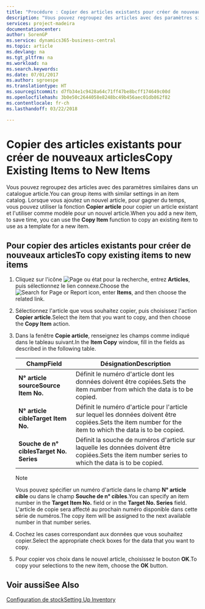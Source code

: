 ```yaml
---
title: "Procédure : Copier des articles existants pour créer de nouveaux articles"
description: "Vous pouvez regroupez des articles avec des paramètres similaires dans un catalogue article. Lorsque vous ajoutez un nouvel article, pour gagner du temps, vous pouvez utiliser **Copier article** pour copier un article existant et l'utiliser comme modèle pour un nouvel article."
services: project-madeira
documentationcenter: 
author: SorenGP
ms.service: dynamics365-business-central
ms.topic: article
ms.devlang: na
ms.tgt_pltfrm: na
ms.workload: na
ms.search.keywords: 
ms.date: 07/01/2017
ms.author: sgroespe
ms.translationtype: HT
ms.sourcegitcommit: d7fb34e1c9428a64c71ff47be8bcff174649c00d
ms.openlocfilehash: 3b0e50c2644058e8248bc49b456aec01db862f82
ms.contentlocale: fr-ch
ms.lasthandoff: 03/22/2018

---
```

# <a name="copy-existing-items-to-new-items"></a><span data-ttu-id="6d46b-104">Copier des articles existants pour créer de nouveaux articles</span><span class="sxs-lookup"><span data-stu-id="6d46b-104">Copy Existing Items to New Items</span></span>
<span data-ttu-id="6d46b-105">Vous pouvez regroupez des articles avec des paramètres similaires dans un catalogue article.</span><span class="sxs-lookup"><span data-stu-id="6d46b-105">You can group items with similar settings in an item catalog.</span></span> <span data-ttu-id="6d46b-106">Lorsque vous ajoutez un nouvel article, pour gagner du temps, vous pouvez utiliser la fonction **Copier article** pour copier un article existant et l'utiliser comme modèle pour un nouvel article.</span><span class="sxs-lookup"><span data-stu-id="6d46b-106">When you add a new item, to save time, you can use the **Copy Item** function to copy an existing item to use as a template for a new item.</span></span>  

## <a name="to-copy-existing-items-to-new-items"></a><span data-ttu-id="6d46b-107">Pour copier des articles existants pour créer de nouveaux articles</span><span class="sxs-lookup"><span data-stu-id="6d46b-107">To copy existing items to new items</span></span>  

1.  <span data-ttu-id="6d46b-108">Cliquez sur l'icône ![Page ou état pour la recherche](../../media/ui-search/search_small.png "Page ou état pour la recherche"), entrez **Articles**, puis sélectionnez le lien connexe.</span><span class="sxs-lookup"><span data-stu-id="6d46b-108">Choose the ![Search for Page or Report](../../media/ui-search/search_small.png "Search for Page or Report icon") icon, enter **Items**, and then choose the related link.</span></span>  
2.  <span data-ttu-id="6d46b-109">Sélectionnez l'article que vous souhaitez copier, puis choisissez l'action **Copier article**.</span><span class="sxs-lookup"><span data-stu-id="6d46b-109">Select the item that you want to copy, and then choose the **Copy Item** action.</span></span>  
3.  <span data-ttu-id="6d46b-110">Dans la fenêtre **Copie article**, renseignez les champs comme indiqué dans le tableau suivant.</span><span class="sxs-lookup"><span data-stu-id="6d46b-110">In the **Item Copy** window, fill in the fields as described in the following table.</span></span>  

    |<span data-ttu-id="6d46b-111">Champ</span><span class="sxs-lookup"><span data-stu-id="6d46b-111">Field</span></span>|<span data-ttu-id="6d46b-112">Désignation</span><span class="sxs-lookup"><span data-stu-id="6d46b-112">Description</span></span>|  
    |---------------------------------|---------------------------------------|  
    |<span data-ttu-id="6d46b-113">**N° article source**</span><span class="sxs-lookup"><span data-stu-id="6d46b-113">**Source Item No.**</span></span>|<span data-ttu-id="6d46b-114">Définit le numéro d'article dont les données doivent être copiées.</span><span class="sxs-lookup"><span data-stu-id="6d46b-114">Sets the item number from which the data is to be copied.</span></span>|  
    |<span data-ttu-id="6d46b-115">**N° article cible**</span><span class="sxs-lookup"><span data-stu-id="6d46b-115">**Target Item No.**</span></span>|<span data-ttu-id="6d46b-116">Définit le numéro d'article pour l'article sur lequel les données doivent être copiées.</span><span class="sxs-lookup"><span data-stu-id="6d46b-116">Sets the item number for the item to which the data is to be copied.</span></span>|  
    |<span data-ttu-id="6d46b-117">**Souche de n° cibles**</span><span class="sxs-lookup"><span data-stu-id="6d46b-117">**Target No. Series**</span></span>|<span data-ttu-id="6d46b-118">Définit la souche de numéros d'article sur laquelle les données doivent être copiées.</span><span class="sxs-lookup"><span data-stu-id="6d46b-118">Sets the item number series to which the data is to be copied.</span></span>|  

    > [!NOTE]  
    >  <span data-ttu-id="6d46b-119">Vous pouvez spécifier un numéro d'article dans le champ **N° article cible** ou dans le champ **Souche de n° cibles**.</span><span class="sxs-lookup"><span data-stu-id="6d46b-119">You can specify an item number in the **Target Item No.** field or in the **Target No. Series** field.</span></span> <span data-ttu-id="6d46b-120">L'article de copie sera affecté au prochain numéro disponible dans cette série de numéros.</span><span class="sxs-lookup"><span data-stu-id="6d46b-120">The copy item will be assigned to the next available number in that number series.</span></span>  

4.  <span data-ttu-id="6d46b-121">Cochez les cases correspondant aux données que vous souhaitez copier.</span><span class="sxs-lookup"><span data-stu-id="6d46b-121">Select the appropriate check boxes for the data that you want to copy.</span></span>  
5.  <span data-ttu-id="6d46b-122">Pour copier vos choix dans le nouvel article, choisissez le bouton **OK**.</span><span class="sxs-lookup"><span data-stu-id="6d46b-122">To copy your selections to the new item, choose the **OK** button.</span></span>  

## <a name="see-also"></a><span data-ttu-id="6d46b-123">Voir aussi</span><span class="sxs-lookup"><span data-stu-id="6d46b-123">See Also</span></span>  
[<span data-ttu-id="6d46b-124">Configuration de stock</span><span class="sxs-lookup"><span data-stu-id="6d46b-124">Setting Up Inventory</span></span>](../../inventory-setup-inventory.md)

